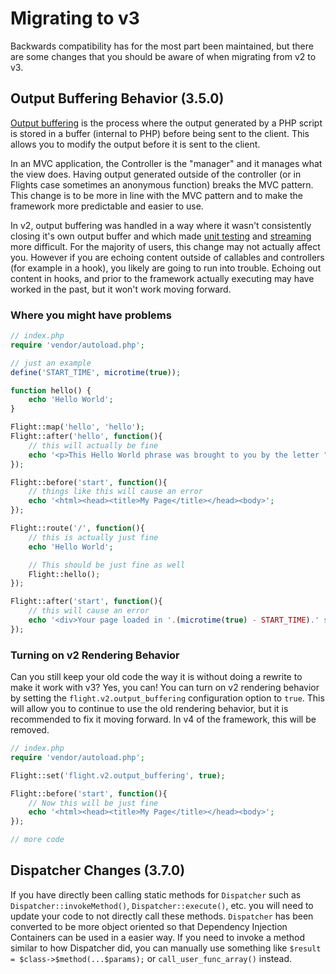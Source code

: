 # Migrating to v3

Backwards compatibility has for the most part been maintained, but there are some changes that you should be aware of when migrating from v2 to v3.

## Output Buffering Behavior (3.5.0)

[Output buffering](https://stackoverflow.com/questions/2832010/what-is-output-buffering-in-php) is the process where the output generated by a PHP script is stored in a buffer (internal to PHP) before being sent to the client. This allows you to modify the output before it is sent to the client.

In an MVC application, the Controller is the "manager" and it manages what the view does. Having output generated outside of the controller (or in Flights case sometimes an anonymous function) breaks the MVC pattern. This change is to be more in line with the MVC pattern and to make the framework more predictable and easier to use.

In v2, output buffering was handled in a way where it wasn't consistently closing it's own output buffer and which made [unit testing](https://github.com/flightphp/core/pull/545/files#diff-eb93da0a3473574fba94c3c4160ce68e20028e30b267875ab0792ade0b0539a0R42) and [streaming](https://github.com/flightphp/core/issues/413) more difficult. For the majority of users, this change may not actually affect you. However if you are echoing content outside of callables and controllers (for example in a hook), you likely are going to run into trouble. Echoing out content in hooks, and prior to the framework actually executing may have worked in the past, but it won't work moving forward.

### Where you might have problems
```php
// index.php
require 'vendor/autoload.php';

// just an example
define('START_TIME', microtime(true));

function hello() {
	echo 'Hello World';
}

Flight::map('hello', 'hello');
Flight::after('hello', function(){
	// this will actually be fine
	echo '<p>This Hello World phrase was brought to you by the letter "H"</p>';
});

Flight::before('start', function(){
	// things like this will cause an error
	echo '<html><head><title>My Page</title></head><body>';
});

Flight::route('/', function(){
	// this is actually just fine
	echo 'Hello World';

	// This should be just fine as well
	Flight::hello();
});

Flight::after('start', function(){
	// this will cause an error
	echo '<div>Your page loaded in '.(microtime(true) - START_TIME).' seconds</div></body></html>';
});
```

### Turning on v2 Rendering Behavior

Can you still keep your old code the way it is without doing a rewrite to make it work with v3? Yes, you can! You can turn on v2 rendering behavior by setting the `flight.v2.output_buffering` configuration option to `true`. This will allow you to continue to use the old rendering behavior, but it is recommended to fix it moving forward. In v4 of the framework, this will be removed.

```php
// index.php
require 'vendor/autoload.php';

Flight::set('flight.v2.output_buffering', true);

Flight::before('start', function(){
	// Now this will be just fine
	echo '<html><head><title>My Page</title></head><body>';
});

// more code 
```

## Dispatcher Changes (3.7.0)

If you have directly been calling static methods for `Dispatcher` such as `Dispatcher::invokeMethod()`, `Dispatcher::execute()`, etc. you will need to update your code to not directly call these methods. `Dispatcher` has been converted to be more object oriented so that Dependency Injection Containers can be used in a easier way. If you need to invoke a method similar to how Dispatcher did, you can manually use something like `$result = $class->$method(...$params);` or `call_user_func_array()` instead.